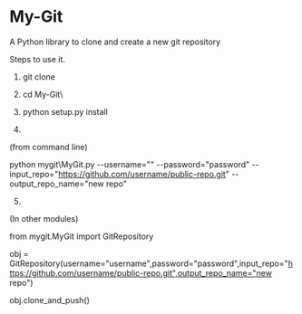 # My-Git
A Python library to clone and create a new git repository

Steps to use it.


1.  git clone 

2.  cd My-Git\

3.  python setup.py install

4.
(from command line)

python mygit\MyGit.py --username="<username>" --password="password" --input_repo="https://github.com/username/public-repo.git" --output_repo_name="new repo"

5.
(In other modules)

from mygit.MyGit import GitRepository

obj = GitRepository(username="username",password="password",input_repo="https://github.com/username/public-repo.git",output_repo_name="new repo")

obj.clone_and_push()
